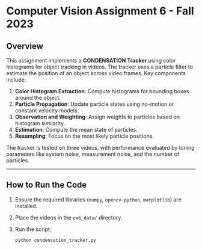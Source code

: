 # Computer Vision Assignment 6 - Fall 2023

## Overview

This assignment implements a **CONDENSATION Tracker** using color histograms for object tracking in videos. The tracker uses a particle filter to estimate the position of an object across video frames. Key components include:

1. **Color Histogram Extraction**: Compute histograms for bounding boxes around the object.
2. **Particle Propagation**: Update particle states using no-motion or constant velocity models.
3. **Observation and Weighting**: Assign weights to particles based on histogram similarity.
4. **Estimation**: Compute the mean state of particles.
5. **Resampling**: Focus on the most likely particle positions.

The tracker is tested on three videos, with performance evaluated by tuning parameters like system noise, measurement noise, and the number of particles.

---

## How to Run the Code

1. Ensure the required libraries (`numpy`, `opencv-python`, `matplotlib`) are installed.
2. Place the videos in the `ex6_data/` directory.
3. Run the script:

   ```bash
   python condensation_tracker.py

